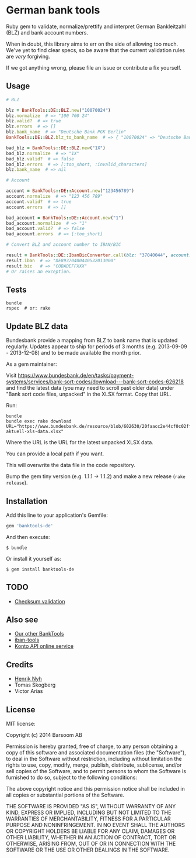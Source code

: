 # German bank tools

Ruby gem to validate, normalize/prettify and interpret German Bankleitzahl (BLZ) and bank account numbers.

When in doubt, this library aims to err on the side of allowing too much. We've yet to find clear specs, so be aware that the current validation rules are *very* forgiving.

If we got anything wrong, please file an issue or contribute a fix yourself.


## Usage

```ruby
# BLZ

blz = BankTools::DE::BLZ.new("10070024")
blz.normalize  # => "100 700 24"
blz.valid?  # => true
blz.errors  # => []
blz.bank_name  # => "Deutsche Bank PGK Berlin"
BankTools::DE::BLZ.blz_to_bank_name  # => { "10070024" => "Deutsche Bank PGK Berlin", … }

bad_blz = BankTools::DE::BLZ.new("1X")
bad_blz.normalize  # => "1X"
bad_blz.valid?  # => false
bad_blz.errors  # => [:too_short, :invalid_characters]
blz.bank_name  # => nil

# Account

account = BankTools::DE::Account.new("123456789")
account.normalize  # => "123 456 789"
account.valid?  # => true
account.errors  # => []

bad_account = BankTools::DE::Account.new("1")
bad_account.normalize  # => "1"
bad_account.valid?  # => false
bad_account.errors  # => [:too_short]

# Convert BLZ and account number to IBAN/BIC

result = BankTools::DE::IbanBicConverter.call(blz: "37040044", account: "532013000")
result.iban  # => "DE89370400440532013000"
result.bic   # => "COBADEFFXXX"
# Or raises an exception.
```

## Tests

    bundle
    rspec  # or: rake


## Update BLZ data

Bundesbank provide a mapping from BLZ to bank name that is updated regularly. Updates appear to ship for periods of 3 months (e.g. 2013-09-09 - 2013-12-08) and to be made available the month prior.

As a gem maintainer:

Visit <https://www.bundesbank.de/en/tasks/payment-systems/services/bank-sort-codes/download---bank-sort-codes-626218> and find the latest data (you may need to scroll past older data) under "Bank sort code files, unpacked" in the XLSX format. Copy that URL.

Run:

    bundle
    bundle exec rake download URL="https://www.bundesbank.de/resource/blob/602630/20faacc2e44cf0c02ff37edb4d8a6ea6/mL/blz-aktuell-xls-data.xlsx"

Where the URL is the URL for the latest unpacked XLSX data.

You can provide a local path if you want.

This will overwrite the data file in the code repository.

Bump the gem tiny version (e.g. 1.1.1 -> 1.1.2) and make a new release (`rake release`).


## Installation

Add this line to your application's Gemfile:

```ruby
gem 'banktools-de'
```

And then execute:

    $ bundle

Or install it yourself as:

    $ gem install banktools-de


## TODO

* [Checksum validation](http://www.bundesbank.de/Navigation/DE/Kerngeschaeftsfelder/Unbarer_Zahlungsverkehr/Pruefzifferberechnung/pruefzifferberechnung.html)


## Also see

- [Our other BankTools](https://github.com/barsoom?q=banktools)
- [iban-tools](https://github.com/iulianu/iban-tools)
- [Konto API online service](https://www.kontoapi.de)


## Credits

* [Henrik Nyh](http://henrik.nyh.se)
* Tomas Skogberg
* Victor Arias

## License

MIT license:

Copyright (c) 2014 Barsoom AB

Permission is hereby granted, free of charge, to any person obtaining
a copy of this software and associated documentation files (the
"Software"), to deal in the Software without restriction, including
without limitation the rights to use, copy, modify, merge, publish,
distribute, sublicense, and/or sell copies of the Software, and to
permit persons to whom the Software is furnished to do so, subject to
the following conditions:

The above copyright notice and this permission notice shall be
included in all copies or substantial portions of the Software.

THE SOFTWARE IS PROVIDED "AS IS", WITHOUT WARRANTY OF ANY KIND,
EXPRESS OR IMPLIED, INCLUDING BUT NOT LIMITED TO THE WARRANTIES OF
MERCHANTABILITY, FITNESS FOR A PARTICULAR PURPOSE AND
NONINFRINGEMENT. IN NO EVENT SHALL THE AUTHORS OR COPYRIGHT HOLDERS BE
LIABLE FOR ANY CLAIM, DAMAGES OR OTHER LIABILITY, WHETHER IN AN ACTION
OF CONTRACT, TORT OR OTHERWISE, ARISING FROM, OUT OF OR IN CONNECTION
WITH THE SOFTWARE OR THE USE OR OTHER DEALINGS IN THE SOFTWARE.
